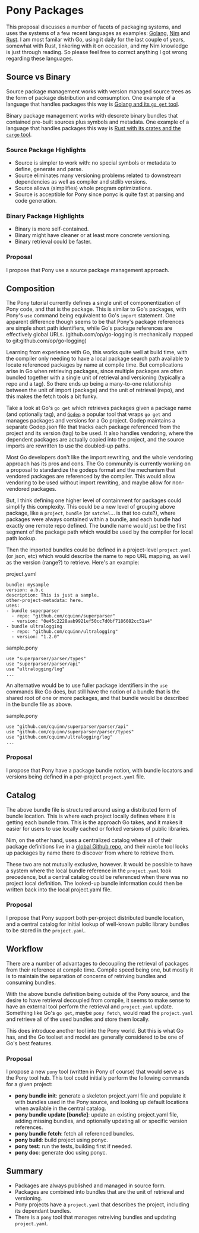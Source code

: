 # Pony Packages

This proposal discusses a number of facets of packaging systems, and uses the systems of a few recent languages as examples: [Golang](https://golang.org/), [Nim](http://nim-lang.org/) and [Rust](http://www.rust-lang.org/). I am most familar with Go, using it daily for the last couple of years, somewhat with Rust, tinkering with it on occasion, and my Nim knowledge is just through reading. So please feel free to correct anything I got wrong regarding these languages.


## Source vs Binary

Source package management works with version managed source trees as the form of package distribution and consumption. One example of a language that handles packages this way is [Golang and its `go get` tool](https://golang.org/doc/code.html).

Binary package management works with descrete binary bundles that contained pre-built sources plus symbols and metadata. One example of a language that handles packages this way is [Rust with its crates and the `cargo` tool](https://doc.rust-lang.org/book/crates-and-modules.html).

### Source Package Highlights

- Source is simpler to work with: no special symbols or metadata to define, generate and parse.
- Source eliminates many versioning problems related to downstream dependencies as well as compiler and stdlib versions.
- Source allows (simplifies) whole program optimizations.
- Source is acceptible for Pony since ponyc is quite fast at parsing and code generation.

### Binary Package Highlights

- Binary is more self-contained.
- Binary might have cleaner or at least more concrete versioning.
- Binary retrieval could be faster.

### Proposal

I propose that Pony use a source package management approach.


## Composition

The Pony tutorial currently defines a single unit of componentization of Pony code, and that is the package. This is similar to Go's packages, with Pony's `use` command being equivalent to Go's `import` statement. One apparent difference though seems to be that Pony's package references are simple short path identifiers, while Go's package references are effectively global URLs. (github.com/op/go-logging is mechanically mapped to git:github.com/op/go-logging)

Learning from experience with Go, this works quite well at build time, with the compiler only needing to have a local package search path available to locate referenced packages by name at compile time. But complications arise in Go when retrieving packages, since multiple packages are often bundled together with a single unit of retrieval and versioning (typically a repo and a tag). So there ends up being a many-to-one relationship between the unit of import (package) and the unit of retrieval (repo), and this makes the fetch tools a bit funky.

Take a look at Go's `go get` which retrieves packages given a package name (and optionally tag), and [`Godep`](https://github.com/tools/godep) a popular tool that wraps `go get` and manages packages and versions for a Go project. Godep maintains a separate Godep.json file that tracks each package referenced from the project and its version (tag) to be used. It also handles vendoring, where the dependent packages are actually copied into the project, and the source imports are rewritten to use the doubled-up paths.

Most Go developers don't like the import rewriting, and the whole vendoring approach has its pros and cons. The Go community is currently working on a proposal to standardize the godeps format and the mechanism that vendored packages are referenced by the compiler. This would allow vendoring to be used without import rewriting, and maybe allow for non-vendored packages.

But, I think defining one higher level of containment for packages could simplify this complexity. This could be a new level of grouping above package, like a `project`, `bundle` (or `satchel`... is that too cute?), where packages were always contained within a bundle, and each bundle had exactly one remote repo defined. The bundle name would just be the first segment of the package path which would be used by the compiler for local path lookup.

Then the imported bundles could be defined in a project-level `project.yaml` (or json, etc) which would describe the name to repo URL mapping, as well as the version (range?) to retrieve. Here's an example:

project.yaml
```
bundle: mysample
version: a.b.c
description: This is just a sample.
other-project-metadata: here.
uses:
- bundle superparser
  - repo: "github.com/cquinn/superparser"
  - version: "0e45c2228aab9921ef50cc7d0bf7186082cc51a4"
- bundle ultralogging
  - repo: "github.com/cquinn/ultralogging"
  - version: "1.2.0"
```

sample.pony
```
use "superparser/parser/types"
use "superparser/parser/api"
use "ultralogging/log"
...
```

An alternative would be to use fuller package identifiers in the `use` commands like Go does, but still have the notion of a bundle that is the shared root of one or more packages, and that bundle would be described in the bundle file as above.

sample.pony
```
use "github.com/cquinn/superparser/parser/api"
use "github.com/cquinn/superparser/parser/types"
use "github.com/cquinn/ultralogging/log"
...
```

### Proposal

I propose that Pony have a package bundle notion, with bundle locators and versions being defined in a per-project `project.yaml` file.


## Catalog

The above bundle file is structured around using a distributed form of bundle location. This is where each project locally defines where it is getting each bundle from. This is the approach Go takes, and it makes it easier for users to use locally cached or forked versions of public libraries.

Nim, on the other hand, uses a centralized catalog where all of their package definitions live in a [global Github repo](https://github.com/nim-lang/packages), and their `nimble` tool looks up packages by name there to discover from where to retrieve them.

These two are not mutually exclusive, however. It would be possible to have a system where the local bundle reference in the `project.yaml` took precedence, but a central catalog could be referenced when there was no project local definition. The looked-up bundle information could then be written back into the local project.yaml file.

### Proposal

I propose that Pony support both per-project distributed bundle location, and a central catalog for initial lookup of well-known public library bundles to be stored in the `project.yaml`.


## Workflow

There are a number of advantages to decoupling the retrieval of packages from their reference at compile time. Compile speed being one, but mostly it is to maintain the separation of concerns of retriving bundles and consuming bundles.

With the above bundle definition being outside of the Pony source, and the desire to have retrieval decoupled from compile, it seems to make sense to have an external tool perform the retrieval and `project.yaml` update. Something like Go's `go get`, maybe `pony fetch`, would read the `project.yaml` and retrieve all of the used bundles and store them locally.

This does introduce another tool into the Pony world. But this is what Go has, and the Go toolset and model are generally considered to be one of Go's best features.

### Proposal

I propose a new `pony` tool (written in Pony of course) that would serve as the Pony tool hub. This tool could initially perform the following commands for a given project:

- **pony bundle init**: generate a skeleton project.yaml file and populate it with bundles used in the Pony source, and looking up default locations when available in the central catalog.
- **pony bundle update [*bundle*]**: update an existing project.yaml file, adding missing bundles, and optionally updating all or specific version references.
- **pony bundle fetch**: fetch all referenced bundles.
- **pony build**: build project using ponyc.
- **pony test**: run the tests, building first if needed.
- **pony doc**: generate doc using ponyc.


## Summary

- Packages are always published and managed in source form.
- Packages are combined into bundles that are the unit of retrieval and versioning.
- Pony projects have a `project.yaml` that describes the project, including its dependant bundles.
- There is a `pony` tool that manages retreiving bundles and updating `project.yaml`.
